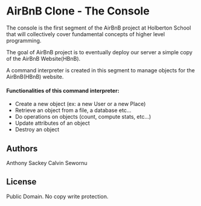 # AirBnB Clone - The Console

The console is the first segment of the AirBnB project at Holberton School that will collectively cover fundamental concepts of higher level programming.

The goal of AirBnB project is to eventually deploy our server a simple copy of the AirBnB Website(HBnB).

A command interpreter is created in this segment to manage objects for the AirBnB(HBnB) website.

#### Functionalities of this command interpreter:

- Create a new object (ex: a new User or a new Place)
- Retrieve an object from a file, a database etc...
- Do operations on objects (count, compute stats, etc...)
- Update attributes of an object
- Destroy an object

## Authors

Anthony Sackey 
Calvin Sewornu

## License

Public Domain. No copy write protection.
